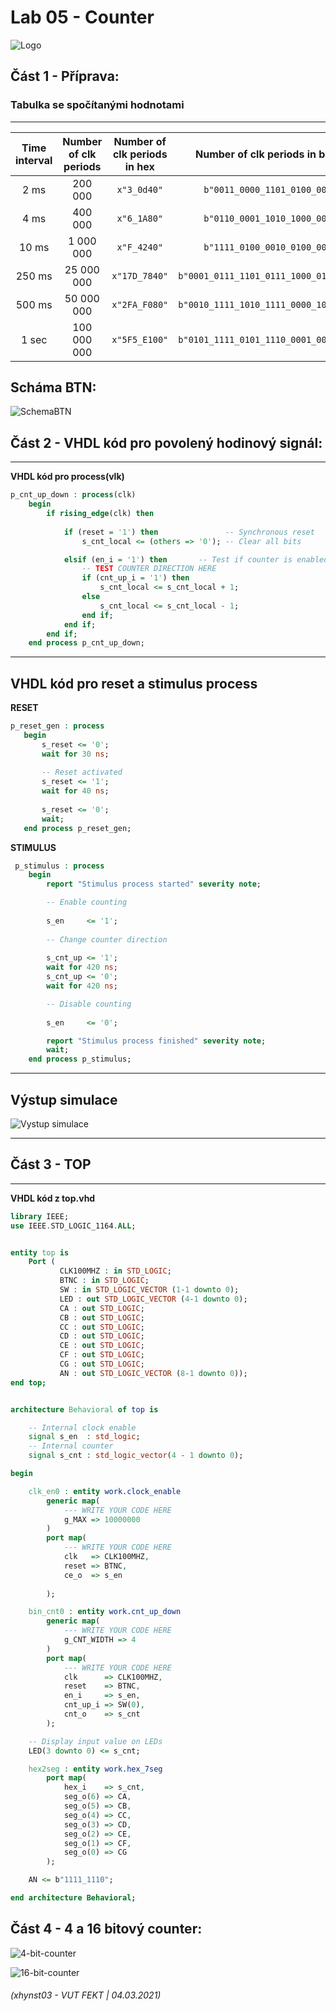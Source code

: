 # Lab 05 - Counter

![Logo](logolink_eng.jpg)

## Část 1 - Příprava:

### Tabulka se spočítanými hodnotami
------------------------------------------------------------------------
| **Time interval** | **Number of clk periods** | **Number of clk periods in hex** | **Number of clk periods in binary** |
| :-: | :-: | :-: | :-: |
| 2&nbsp;ms | 200 000 | `x"3_0d40"` | `b"0011_0000_1101_0100_0000"` |
| 4&nbsp;ms | 400 000 | `x"6_1A80"` | `b"0110_0001_1010_1000_0000"` |
| 10&nbsp;ms | 1 000 000 | `x"F_4240"` | `b"1111_0100_0010_0100_0000"` |
| 250&nbsp;ms | 25 000 000 | `x"17D_7840"` | `b"0001_0111_1101_0111_1000_0100_0000"` |
| 500&nbsp;ms | 50 000 000 | `x"2FA_F080"` | `b"0010_1111_1010_1111_0000_1000_0000"` |
| 1&nbsp;sec | 100 000 000 | `x"5F5_E100"` | `b"0101_1111_0101_1110_0001_0000_0000"` |

**Scháma BTN:**
------------------------------------------------------------------------
![SchemaBTN](BTN.PNG)

## Část 2 - VHDL kód pro povolený hodinový signál:
------------------------------------------------------------------------

**VHDL kód pro process(vlk)**

```vhdl
p_cnt_up_down : process(clk)
    begin
        if rising_edge(clk) then
        
            if (reset = '1') then               -- Synchronous reset
                s_cnt_local <= (others => '0'); -- Clear all bits

            elsif (en_i = '1') then       -- Test if counter is enabled
                -- TEST COUNTER DIRECTION HERE
                if (cnt_up_i = '1') then
                    s_cnt_local <= s_cnt_local + 1;
                else
                    s_cnt_local <= s_cnt_local - 1;
                end if;
            end if;
        end if;
    end process p_cnt_up_down;
```

------------------------------------------------------------------------
**VHDL kód pro reset a stimulus process**
------------------------------------------------------------------------

 **RESET**
 
 ```vhdl
 p_reset_gen : process
    begin
        s_reset <= '0';
        wait for 30 ns;
        
        -- Reset activated
        s_reset <= '1';
        wait for 40 ns;
       
        s_reset <= '0';
        wait;
    end process p_reset_gen;
 ```
 
 **STIMULUS**
 
```vhdl
 p_stimulus : process
    begin
        report "Stimulus process started" severity note;

        -- Enable counting
        
        s_en     <= '1';
        
        -- Change counter direction
        
        s_cnt_up <= '1';
        wait for 420 ns;
        s_cnt_up <= '0';
        wait for 420 ns;

        -- Disable counting
        
        s_en     <= '0';

        report "Stimulus process finished" severity note;
        wait;
    end process p_stimulus;
```

------------------------------------------------------------------------
**Výstup simulace**
------------------------------------------------------------------------

![Vystup simulace](vystup-simulace-lab5.JPG)

------------------------------------------------------------------------
## Část 3 - TOP
------------------------------------------------------------------------

**VHDL kód z top.vhd**

```vhdl
library IEEE;
use IEEE.STD_LOGIC_1164.ALL;


entity top is
    Port ( 
           CLK100MHZ : in STD_LOGIC;
           BTNC : in STD_LOGIC;
           SW : in STD_LOGIC_VECTOR (1-1 downto 0);
           LED : out STD_LOGIC_VECTOR (4-1 downto 0);
           CA : out STD_LOGIC;
           CB : out STD_LOGIC;
           CC : out STD_LOGIC;
           CD : out STD_LOGIC;
           CE : out STD_LOGIC;
           CF : out STD_LOGIC;
           CG : out STD_LOGIC;
           AN : out STD_LOGIC_VECTOR (8-1 downto 0));
end top;


architecture Behavioral of top is

    -- Internal clock enable
    signal s_en  : std_logic;
    -- Internal counter
    signal s_cnt : std_logic_vector(4 - 1 downto 0);

begin

    clk_en0 : entity work.clock_enable
        generic map(
            --- WRITE YOUR CODE HERE
            g_MAX => 10000000
        )
        port map(
            --- WRITE YOUR CODE HERE
            clk   => CLK100MHZ,
            reset => BTNC,
            ce_o  => s_en
            
        );

    bin_cnt0 : entity work.cnt_up_down
        generic map(
            --- WRITE YOUR CODE HERE
            g_CNT_WIDTH => 4
        )
        port map(
            --- WRITE YOUR CODE HERE
            clk      => CLK100MHZ,
            reset    => BTNC,
            en_i     => s_en,
            cnt_up_i => SW(0),
            cnt_o    => s_cnt
        );

    -- Display input value on LEDs
    LED(3 downto 0) <= s_cnt;

    hex2seg : entity work.hex_7seg
        port map(
            hex_i    => s_cnt,
            seg_o(6) => CA,
            seg_o(5) => CB,
            seg_o(4) => CC,
            seg_o(3) => CD,
            seg_o(2) => CE,
            seg_o(1) => CF,
            seg_o(0) => CG
        );

    AN <= b"1111_1110";

end architecture Behavioral;

```

## Část 4 - 4 a 16 bitový counter:

![4-bit-counter](4-bit-counter01.png)

![16-bit-counter](16-bit-counter01.png)


###### (xhynst03 - VUT FEKT  |  04.03.2021)
